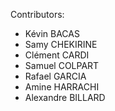 Contributors:
- Kévin BACAS
- Samy CHEKIRINE
- Clément CARDI
- Samuel COLPART
- Rafael GARCIA
- Amine HARRACHI
- Alexandre BILLARD
